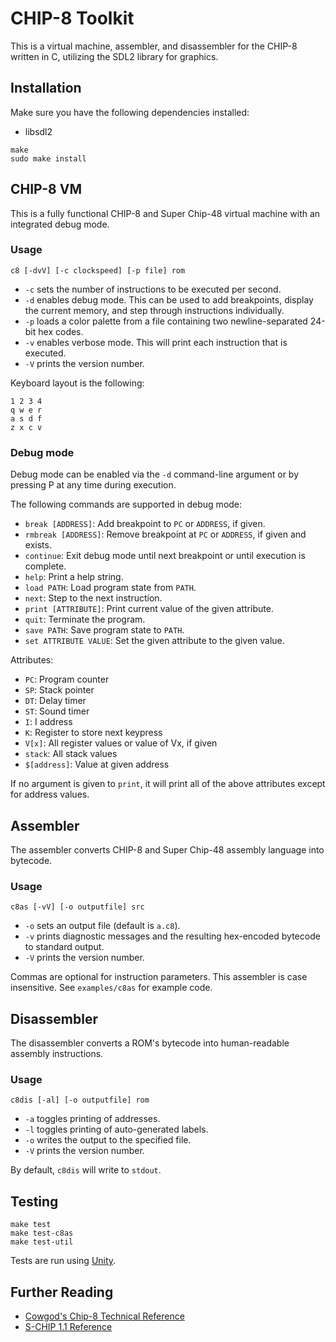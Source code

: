 # CHIP-8 Toolkit

This is a virtual machine, assembler, and disassembler for the CHIP-8 written
in C, utilizing the SDL2 library for graphics.

## Installation

Make sure you have the following dependencies installed:

* libsdl2

```
make
sudo make install
```

## CHIP-8 VM

This is a fully functional CHIP-8 and Super Chip-48 virtual machine with an
integrated debug mode.

### Usage

```
c8 [-dvV] [-c clockspeed] [-p file] rom
```

* `-c` sets the number of instructions to be executed per second.
* `-d` enables debug mode. This can be used to add breakpoints, display the
  current memory, and step through instructions individually.
* `-p` loads a color palette from a file containing two newline-separated 24-bit hex codes.
* `-v` enables verbose mode. This will print each instruction that is executed.
* `-V` prints the version number.

Keyboard layout is the following:

```
1 2 3 4
q w e r
a s d f
z x c v
```

### Debug mode

Debug mode can be enabled via the `-d` command-line argument or by pressing P at
any time during execution.

The following commands are supported in debug mode:

* `break [ADDRESS]`: Add breakpoint to `PC` or `ADDRESS`, if given.
* `rmbreak [ADDRESS]`: Remove breakpoint at `PC` or `ADDRESS`, if given and
  exists.
* `continue`: Exit debug mode until next breakpoint or until execution is
  complete.
* `help`: Print a help string.
* `load PATH`: Load program state from `PATH`.
* `next`: Step to the next instruction.
* `print [ATTRIBUTE]`: Print current value of the given attribute.
* `quit`: Terminate the program.
* `save PATH`: Save program state to `PATH`.
* `set ATTRIBUTE VALUE`: Set the given attribute to the given value.

Attributes:

* `PC`: Program counter
* `SP`: Stack pointer
* `DT`: Delay timer
* `ST`: Sound timer
* `I`:  I address
* `K`:  Register to store next keypress
* `V[x]`:  All register values or value of Vx, if given
* `stack`: All stack values
* `$[address]`: Value at given address

If no argument is given to `print`, it will print all of the above attributes
except for address values.

## Assembler

The assembler converts CHIP-8 and Super Chip-48 assembly language into bytecode.

### Usage

```
c8as [-vV] [-o outputfile] src
```

* `-o` sets an output file (default is `a.c8`).
* `-v` prints diagnostic messages and the resulting hex-encoded bytecode to standard output.
* `-V` prints the version number.

Commas are optional for instruction parameters. This assembler is case
insensitive. See `examples/c8as` for example code.

## Disassembler

The disassembler converts a ROM's bytecode into human-readable assembly
instructions.

### Usage

```
c8dis [-al] [-o outputfile] rom
```

* `-a` toggles printing of addresses.
* `-l` toggles printing of auto-generated labels.
* `-o` writes the output to the specified file.
* `-V` prints the version number.

By default, `c8dis` will write to `stdout`.

## Testing

```
make test
make test-c8as
make test-util
```

Tests are run using [Unity](https://github.com/ThrowTheSwitch/Unity).


## Further Reading

* [Cowgod's Chip-8 Technical Reference](http://devernay.free.fr/hacks/chip8/C8TECH10.HTM)
* [S-CHIP 1.1 Reference](http://devernay.free.fr/hacks/chip8/schip.txt)